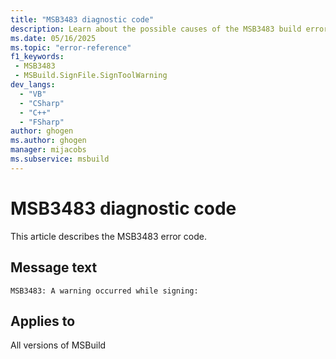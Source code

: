 ```yaml
---
title: "MSB3483 diagnostic code"
description: Learn about the possible causes of the MSB3483 build error, and get troubleshooting tips.
ms.date: 05/16/2025
ms.topic: "error-reference"
f1_keywords:
 - MSB3483
 - MSBuild.SignFile.SignToolWarning
dev_langs:
  - "VB"
  - "CSharp"
  - "C++"
  - "FSharp"
author: ghogen
ms.author: ghogen
manager: mijacobs
ms.subservice: msbuild
---
```


# MSB3483 diagnostic code

<!-- :::ErrorDefinitionDescription::: -->
<!-- :::editable-content name="introDescription"::: -->
This article describes the MSB3483 error code.
<!-- :::editable-content-end::: -->

## Message text

<!-- :::editable-content name="messageText"::: -->
`MSB3483: A warning occurred while signing:`
<!-- :::editable-content-end::: -->
<!-- MSB3483: A warning occurred while signing: {0} -->

<!-- :::editable-content name="postOutputDescription"::: -->
<!--
{StrBegin="MSB3483: "}
-->
<!-- :::editable-content-end::: -->
<!-- :::ErrorDefinitionDescription-end::: -->

## Applies to

All versions of MSBuild
